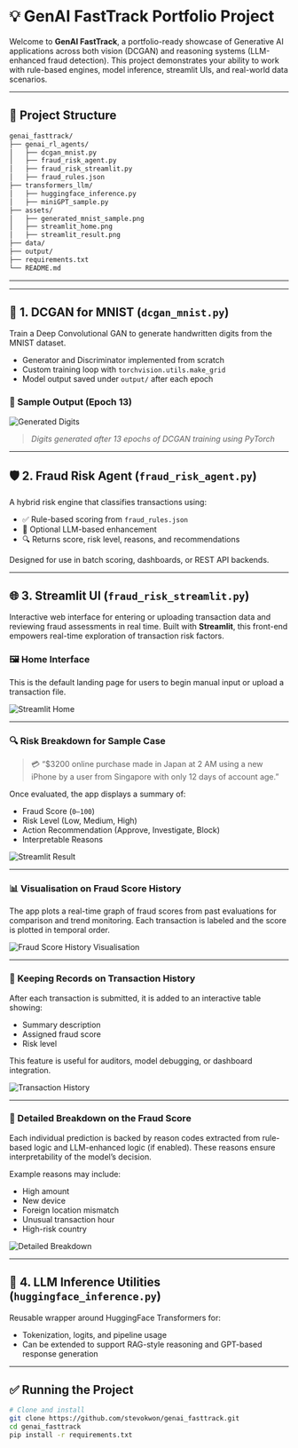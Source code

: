 # 💡 GenAI FastTrack Portfolio Project

Welcome to **GenAI FastTrack**, a portfolio-ready showcase of Generative AI applications across both vision (DCGAN) and reasoning systems (LLM-enhanced fraud detection). This project demonstrates your ability to work with rule-based engines, model inference, streamlit UIs, and real-world data scenarios.

---

## 📁 Project Structure

```bash
genai_fasttrack/
├── genai_rl_agents/
│   ├── dcgan_mnist.py
│   ├── fraud_risk_agent.py
│   ├── fraud_risk_streamlit.py
│   ├── fraud_rules.json
├── transformers_llm/
│   ├── huggingface_inference.py
│   ├── miniGPT_sample.py
├── assets/
│   ├── generated_mnist_sample.png
│   ├── streamlit_home.png
│   ├── streamlit_result.png
├── data/
├── output/
├── requirements.txt
└── README.md
```
---

---

## 🧠 1. DCGAN for MNIST (`dcgan_mnist.py`)

Train a Deep Convolutional GAN to generate handwritten digits from the MNIST dataset.

- Generator and Discriminator implemented from scratch
- Custom training loop with `torchvision.utils.make_grid`
- Model output saved under `output/` after each epoch

### 📸 Sample Output (Epoch 13)

![Generated Digits](genai_rl_agents/output/fake_samples_epoch13_step400.png)
> *Digits generated after 13 epochs of DCGAN training using PyTorch*

---

## 🛡️ 2. Fraud Risk Agent (`fraud_risk_agent.py`)

A hybrid risk engine that classifies transactions using:

- ✅ Rule-based scoring from `fraud_rules.json`
- 🤖 Optional LLM-based enhancement
- 🔍 Returns score, risk level, reasons, and recommendations

Designed for use in batch scoring, dashboards, or REST API backends.

---

## 🌐 3. Streamlit UI (`fraud_risk_streamlit.py`)

Interactive web interface for entering or uploading transaction data and reviewing fraud assessments in real time. Built with **Streamlit**, this front-end empowers real-time exploration of transaction risk factors.

### 🖼️ Home Interface

This is the default landing page for users to begin manual input or upload a transaction file.

![Streamlit Home](assets/default_page_UI.PNG)

---

### 🔍 Risk Breakdown for Sample Case

> 💳 “$3200 online purchase made in Japan at 2 AM using a new iPhone by a user from Singapore with only 12 days of account age.”

Once evaluated, the app displays a summary of:
- Fraud Score (`0–100`)
- Risk Level (Low, Medium, High)
- Action Recommendation (Approve, Investigate, Block)
- Interpretable Reasons

![Streamlit Result](assets/evaluation.PNG)

---

### 📊 Visualisation on Fraud Score History

The app plots a real-time graph of fraud scores from past evaluations for comparison and trend monitoring. Each transaction is labeled and the score is plotted in temporal order.

![Fraud Score History Visualisation](assets/show_fraud_history.PNG)

---

### 🧾 Keeping Records on Transaction History

After each transaction is submitted, it is added to an interactive table showing:
- Summary description
- Assigned fraud score
- Risk level

This feature is useful for auditors, model debugging, or dashboard integration.

![Transaction History](assets/show_transaction_history.PNG)

---

### 📖 Detailed Breakdown on the Fraud Score

Each individual prediction is backed by reason codes extracted from rule-based logic and LLM-enhanced logic (if enabled). These reasons ensure interpretability of the model’s decision.

Example reasons may include:
- High amount
- New device
- Foreign location mismatch
- Unusual transaction hour
- High-risk country

![Detailed Breakdown](assets/detailed_explanation.PNG)

---

## 🤖 4. LLM Inference Utilities (`huggingface_inference.py`)

Reusable wrapper around HuggingFace Transformers for:

- Tokenization, logits, and pipeline usage
- Can be extended to support RAG-style reasoning and GPT-based response generation

---

## ✅ Running the Project

```bash
# Clone and install
git clone https://github.com/stevokwon/genai_fasttrack.git
cd genai_fasttrack
pip install -r requirements.txt
